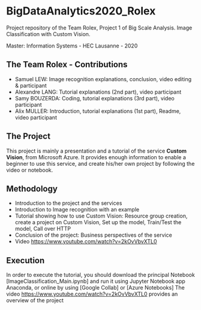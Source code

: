 # BigDataAnalytics2020_Rolex

Project repository of the Team Rolex, Project 1 of Big Scale Analysis. Image Classification with Custom Vision.

Master: Information Systems - HEC Lausanne - 2020


## The Team Rolex - Contributions
* Samuel LEW: Image recognition explanations, conclusion, video editing & participant
* Alexandre LANG: Tutorial explanations (2nd part), video participant
* Samy BOUZERDA: Coding, tutorial explanations (3rd part), video participant
* Alix MULLER: Introduction, tutorial explanations (1st part), Readme, video participant

## The Project
This project is mainly a presentation and a tutorial of the service **Custom Vision**, from Microsoft Azure. It provides enough information to enable a beginner to use this service, and create his/her own project by following the video or notebook.


## Methodology
* Introduction to the project and the services
* Introduction to Image recognition with an example
* Tutorial showing how to use Custom Vision: Resource group creation, create a project on Custom Vision, Set up the model, Train/Test the model, Call over HTTP
* Conclusion of the project: Business perspectives of the service 
* Video https://www.youtube.com/watch?v=2kOvVbvXTL0 


## Execution
In order to execute the tutorial, you should download the principal Notebook [ImageClassification_Main.ipynb] and run it using Jupyter Notebook app Anaconda, or online by using [Google Collab] or [Azure Notebooks]
The video https://www.youtube.com/watch?v=2kOvVbvXTL0 provides an overview of the project
